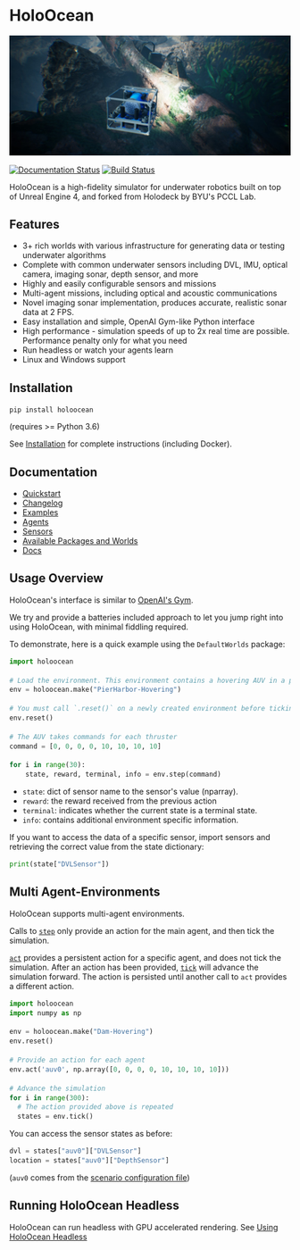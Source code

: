 # HoloOcean

![HoloOcean Image](docs/images/inspect_plane.jpg)

[![Documentation Status](https://readthedocs.org/projects/holoocean/badge/?version=latest)](https://holoocean.readthedocs.io/en/latest/?badge=latest)
 [![Build Status](https://robots.et.byu.edu:4000/api/badges/frostlab/holoocean/status.svg?ref=refs/heads/develop)](https://robots.et.byu.edu:4000/frostlab/holoocean)


HoloOcean is a high-fidelity simulator for underwater robotics built on top of Unreal Engine 4, and forked from Holodeck by BYU's PCCL Lab.

## Features
 - 3+ rich worlds with various infrastructure for generating data or testing underwater algorithms
 - Complete with common underwater sensors including DVL, IMU, optical camera, imaging sonar, depth sensor, and more
 - Highly and easily configurable sensors and missions
 - Multi-agent missions, including optical and acoustic communications
 - Novel imaging sonar implementation, produces accurate, realistic sonar data at 2 FPS.
 - Easy installation and simple, OpenAI Gym-like Python interface
 - High performance - simulation speeds of up to 2x real time are possible. Performance penalty only for what you need
 - Run headless or watch your agents learn
 - Linux and Windows support

## Installation
`pip install holoocean`

(requires >= Python 3.6)

See [Installation](https://holoocean.readthedocs.io/en/latest/usage/installation.html) for complete instructions (including Docker).

## Documentation
* [Quickstart](https://holoocean.readthedocs.io/en/latest/usage/getting-started.html)
* [Changelog](https://holoocean.readthedocs.io/en/latest/changelog/changelog.html)
* [Examples](https://holoocean.readthedocs.io/en/latest/usage/getting-started.html#code-examples)
* [Agents](https://holoocean.readthedocs.io/en/latest/agents/agents.html)
* [Sensors](https://holoocean.readthedocs.io/en/latest/holoocean/sensors.html)
* [Available Packages and Worlds](https://holoocean.readthedocs.io/en/latest/packages/packages.html)
* [Docs](https://holoocean.readthedocs.io/en/latest/)

## Usage Overview
HoloOcean's interface is similar to [OpenAI's Gym](https://gym.openai.com/). 

We try and provide a batteries included approach to let you jump right into using HoloOcean, with minimal
fiddling required.

To demonstrate, here is a quick example using the `DefaultWorlds` package:

```python
import holoocean

# Load the environment. This environment contains a hovering AUV in a pier
env = holoocean.make("PierHarbor-Hovering")

# You must call `.reset()` on a newly created environment before ticking/stepping it
env.reset()                         

# The AUV takes commands for each thruster
command = [0, 0, 0, 0, 10, 10, 10, 10]   

for i in range(30):
    state, reward, terminal, info = env.step(command)  
```

- `state`: dict of sensor name to the sensor's value (nparray).
- `reward`: the reward received from the previous action
- `terminal`: indicates whether the current state is a terminal state.
- `info`: contains additional environment specific information.

If you want to access the data of a specific sensor, import sensors and
retrieving the correct value from the state dictionary:

```python
print(state["DVLSensor"])
```

## Multi Agent-Environments
HoloOcean supports multi-agent environments.

Calls to [`step`](https://holoocean.readthedocs.io/en/latest/holoocean/environments.html#holoocean.environments.HoloOceanEnvironment.step) only provide an action for the main agent, and then tick the simulation. 

[`act`](https://holoocean.readthedocs.io/en/latest/holoocean/environments.html#holoocean.environments.HoloOceanEnvironment.act) provides a persistent action for a specific agent, and does not tick the simulation. After an 
action has been provided, [`tick`](https://holoocean.readthedocs.io/en/latest/holoocean/environments.html#holoocean.environments.HoloOceanEnvironment.tick) will advance the simulation forward. The action is persisted until another call to `act` provides a different action.

```python
import holoocean
import numpy as np

env = holoocean.make("Dam-Hovering")
env.reset()

# Provide an action for each agent
env.act('auv0', np.array([0, 0, 0, 0, 10, 10, 10, 10]))

# Advance the simulation
for i in range(300):
  # The action provided above is repeated
  states = env.tick()
```

You can access the sensor states as before:

```python
dvl = states["auv0"]["DVLSensor"]
location = states["auv0"]["DepthSensor"]
```

(`auv0` comes from the [scenario configuration file](https://holoocean.readthedocs.io/en/latest/packages/docs/scenarios.html))

## Running HoloOcean Headless
HoloOcean can run headless with GPU accelerated rendering. See [Using HoloOcean Headless](https://holoocean.readthedocs.io/en/latest/usage/running-headless.html)

